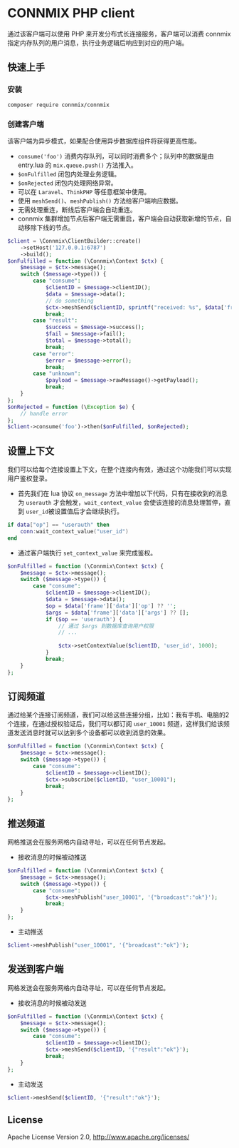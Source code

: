 # CONNMIX PHP client

通过该客户端可以使用 PHP 来开发分布式长连接服务，客户端可以消费 connmix 指定内存队列的用户消息，执行业务逻辑后响应到对应的用户端。

## 快速上手

### 安装

```
composer require connmix/connmix
```

### 创建客户端

该客户端为异步模式，如果配合使用异步数据库组件将获得更高性能。

- `consume('foo')` 消费内存队列，可以同时消费多个；队列中的数据是由 entry.lua 的 `mix.queue.push()` 方法推入。
- `$onFulfilled` 闭包内处理业务逻辑。
- `$onRejected` 闭包内处理网络异常。
- 可以在 `Laravel`、`ThinkPHP` 等任意框架中使用。
- 使用 `meshSend()`、`meshPublish()` 方法给客户端响应数据。
- 无需处理重连，断线后客户端会自动重连。
- connmix 集群增加节点后客户端无需重启，客户端会自动获取新增的节点，自动移除下线的节点。

```php
$client = \Connmix\ClientBuilder::create()
    ->setHost('127.0.0.1:6787')
    ->build();
$onFulfilled = function (\Connmix\Context $ctx) {
    $message = $ctx->message();
    switch ($message->type()) {
        case "consume":
            $clientID = $message->clientID();
            $data = $message->data();
            // do something
            $ctx->meshSend($clientID, sprintf("received: %s", $data['frame']['data'] ?? ''));
            break;
        case "result":
            $success = $message->success();
            $fail = $message->fail();
            $total = $message->total();
            break;
        case "error":
            $error = $message->error();
            break;
        case "unknown":
            $payload = $message->rawMessage()->getPayload();
            break;
    }
};
$onRejected = function (\Exception $e) {
    // handle error
};
$client->consume('foo')->then($onFulfilled, $onRejected);
```

## 设置上下文

我们可以给每个连接设置上下文，在整个连接内有效，通过这个功能我们可以实现用户鉴权登录。

- 首先我们在 lua 协议 `on_message` 方法中增加以下代码，只有在接收到的消息为 `userauth` 才会触发，`wait_context_value` 会使该连接的消息处理暂停，直到 `user_id`被设置值后才会继续执行。

```lua
if data["op"] == "userauth" then
    conn:wait_context_value("user_id")
end
```

- 通过客户端执行 `set_context_value` 来完成鉴权。

```php
$onFulfilled = function (\Connmix\Context $ctx) {
    $message = $ctx->message();
    switch ($message->type()) {
        case "consume":
            $clientID = $message->clientID();
            $data = $message->data();
            $op = $data['frame']['data']['op'] ?? '';
            $args = $data['frame']['data']['args'] ?? [];
            if ($op == 'userauth') {
                // 通过 $args 到数据库查询用户权限
                // ...
                
                $ctx->setContextValue($clientID, 'user_id', 1000);
            }
            break;
    }
};
```

## 订阅频道

通过给某个连接订阅频道，我们可以给这些连接分组，比如：我有手机、电脑的2个连接，在通过授权验证后，我们可以都订阅 `user_10001` 频道，这样我们给该频道发送消息时就可以达到多个设备都可以收到消息的效果。

```php
$onFulfilled = function (\Connmix\Context $ctx) {
    $message = $ctx->message();
    switch ($message->type()) {
        case "consume":
            $clientID = $message->clientID();
            $ctx->subscribe($clientID, "user_10001");
            break;
    }
};
```

## 推送频道

网格推送会在服务网格内自动寻址，可以在任何节点发起。

- 接收消息的时候被动推送

```php
$onFulfilled = function (\Connmix\Context $ctx) {
    $message = $ctx->message();
    switch ($message->type()) {
        case "consume":
            $ctx->meshPublish("user_10001", '{"broadcast":"ok"}');
            break;
    }
};
```

- 主动推送

```php
$client->meshPublish("user_10001", '{"broadcast":"ok"}');
```

## 发送到客户端

网格发送会在服务网格内自动寻址，可以在任何节点发起。

- 接收消息的时候被动发送

```php
$onFulfilled = function (\Connmix\Context $ctx) {
    $message = $ctx->message();
    switch ($message->type()) {
        case "consume":
            $clientID = $message->clientID();
            $ctx->meshSend($clientID, '{"result":"ok"}');
            break;
    }
};
```

- 主动发送

```php
$client->meshSend($clientID, '{"result":"ok"}');
```

## License

Apache License Version 2.0, http://www.apache.org/licenses/
